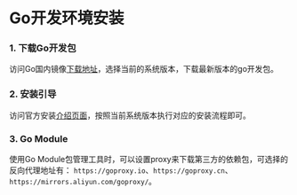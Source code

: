 # Go开发环境安装

### 1. 下载Go开发包
访问Go国内镜像[下载地址](https://golang.google.cn/dl/)，选择当前的系统版本，下载最新版本的go开发包。

### 2. 安装引导
访问官方安装[介绍页面](https://golang.google.cn/doc/install)，按照当前系统版本执行对应的安装流程即可。

### 3. Go Module
使用Go Module包管理工具时，可以设置proxy来下载第三方的依赖包，可选择的反向代理地址有：
`https://goproxy.io`、`https://goproxy.cn`、`https://mirrors.aliyun.com/goproxy/`。
